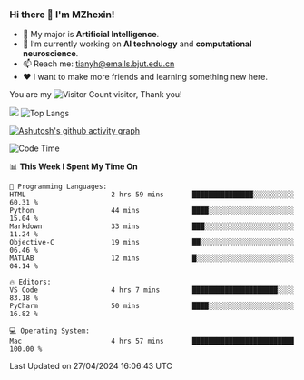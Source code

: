 ### Hi there 👋 I'm MZhexin!

- 💬 My major is **Artificial Intelligence**.
- 🔭 I’m currently working on **AI technology** and **computational neuroscience**.
- 📫 Reach me: <tianyh@emails.bjut.edu.cn> 
- :heart: I want to make more friends and learning something new here.

You are my ![Visitor Count](https://profile-counter.glitch.me/MZhexin/count.svg) visitor, Thank you!

 ![](https://github-readme-stats.vercel.app/api?username=MZhexin&show_icons=true&theme=transparent) ![Top Langs](https://github-readme-stats.vercel.app/api/top-langs/?username=MZhexin&layout=compact&theme=tokyonight) 

[![Ashutosh's github activity graph](https://github-readme-activity-graph.vercel.app/graph?username=MZhexin)](https://github.com/ashutosh00710/github-readme-activity-graph)



<!--START_SECTION:waka-->
![Code Time](http://img.shields.io/badge/Code%20Time-265%20hrs%2022%20mins-blue)

📊 **This Week I Spent My Time On** 

```text
💬 Programming Languages: 
HTML                     2 hrs 59 mins       ███████████████░░░░░░░░░░   60.31 % 
Python                   44 mins             ████░░░░░░░░░░░░░░░░░░░░░   15.04 % 
Markdown                 33 mins             ███░░░░░░░░░░░░░░░░░░░░░░   11.24 % 
Objective-C              19 mins             ██░░░░░░░░░░░░░░░░░░░░░░░   06.46 % 
MATLAB                   12 mins             █░░░░░░░░░░░░░░░░░░░░░░░░   04.14 % 

🔥 Editors: 
VS Code                  4 hrs 7 mins        █████████████████████░░░░   83.18 % 
PyCharm                  50 mins             ████░░░░░░░░░░░░░░░░░░░░░   16.82 % 

💻 Operating System: 
Mac                      4 hrs 57 mins       █████████████████████████   100.00 % 
```


 Last Updated on 27/04/2024 16:06:43 UTC
<!--END_SECTION:waka-->


